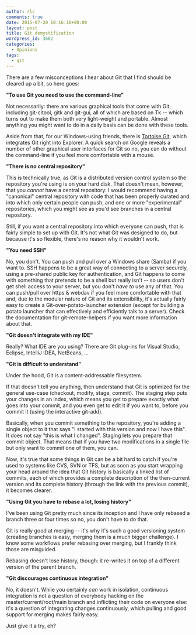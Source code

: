```yaml
---
author: rlc
comments: true
date: 2015-07-20 10:16:10+00:00
layout: post
title: Git demystification
wordpress_id: 3662
categories:
  - Opinions
tags:
  - git
---
```


There are a few misconceptions I hear about Git that I find should be cleared up a bit, so here goes:

<!--more-->

**"To use Git you need to use the command-line"**

Not necessarily: there are various graphical tools that come with Git, including git-citool, gitk and git-gui, all of which are based on Tk -- which turns out to make them both very light-weight and portable. Almost anything you might want to do in a daily basis can be done with these tools.

Aside from that, for our Windows-using friends, there is [Tortoise Git](https://code.google.com/p/tortoisegit/), which integrates Git right into Explorer.
A quick search on Google reveals a number of other graphical user interfaces for Git so no, you can do without the command-line if you feel more comfortable with a mouse.

**"There is no central repository"**

This is technically true, as Git is a distributed version control system so the repository you're using is on your hard disk. That doesn't mean, however, that you _cannot_ have a central repository: I would recommend having a "canonical" central repository with code that has been properly curated and into which only certain people can push, and one or more "experimental" repositories, which you might see as you'd see branches in a central repository.

Still, if you want a central repository into which everyone can push, that is fairly simple to set up with Git. It's not what Git was designed to do, but because it's so flexible, there's no reason why it wouldn't work.

**"You need SSH"**

No, you don't. You can push and pull over a Windows share (Samba) if you want to. SSH happens to be a great way of connecting to a server securely, using a pre-shared public key for authentication, and Git happens to come with something that pretends to be a shell but really isn't -- so users don't get shell access to your server, but you don't _have to_ use any of that. You can push/pull over https & webdav if you feel more comfortable with that and, due to the modular nature of Git and its extensibility, it's actually fairly easy to create a Git-over-potato-launcher extension (except for building a potato launcher that can effectively and efficiently talk to a server). Check the documentation for git-remote-helpers if you want more information about that.

**"Git doesn't integrate with my IDE"**

Really? What IDE are you using? There are Git plug-ins for Visual Studio, Eclipse, IntelliJ IDEA, NetBeans, ...

**"Git is difficult to understand"**

Under the hood, Git is a content-addressable filesystem.

If that doesn't tell you anything, then understand that Git is optimized for the general use-case (checkout, modify, stage, commit). The staging step puts your changes in an index, which means you get to prepare exactly what goes into your commit, and you even get to edit it if you want to, before you commit it (using the interactive git-add).

Basically, when you commit something to the repository, you're adding a single object to it that says "I started with this version and now I have this". It does not say "this is what I changed". Staging lets you prepare that commit object. That means that if you have two modifications in a single file but only want to commit one of them, you can.

Now, it's true that some things in Git can be a bit hard to catch if you're used to systems like CVS, SVN or TFS, but as soon as you start wrapping your head around the idea that Git history is basically a linked list of commits, each of which provides a complete description of the then-current version and its complete history (through the link with the previous commit), it becomes clearer.

**"Using Git you have to rebase a lot, losing history"**

I've been using Git pretty much since its inception and I have only rebased a branch three or four times so no, you don't have to do that.

Git is really good at merging -- it's why it's such a good versioning system (creating branches is easy, merging them is a much bigger challenge). I know some workflows prefer rebasing over merging, but I frankly think those are misguided.

Rebasing doesn't lose history, though: it re-writes it on top of a different version of the parent branch.

**"Git discourages continuous integration"**

No, it doesn't. While you certainly _can_ work in isolation, continuous integration is not a question of everybody hacking on the master/current/root/main branch and inflicting their code on everyone else: it's a question of integrating changes continuously, which pulling and good support for merging makes fairly easy.

Just give it a try, eh?
